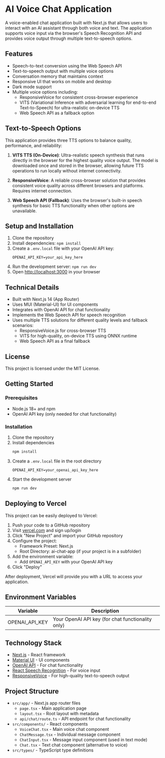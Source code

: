 # AI Voice Chat Application

A voice-enabled chat application built with Next.js that allows users to interact with an AI assistant through both voice and text. The application supports voice input via the browser's Speech Recognition API and provides voice output through multiple text-to-speech options.

## Features

- Speech-to-text conversion using the Web Speech API
- Text-to-speech output with multiple voice options
- Conversation memory that maintains context
- Responsive UI that works on mobile and desktop
- Dark mode support
- Multiple voice options including:
  - ResponsiveVoice for consistent cross-browser experience
  - VITS (Variational Inference with adversarial learning for end-to-end Text-to-Speech) for ultra-realistic on-device TTS
  - Web Speech API as a fallback option

## Text-to-Speech Options

This application provides three TTS options to balance quality, performance, and reliability:

1. **VITS TTS (On-Device)**: Ultra-realistic speech synthesis that runs directly in the browser for the highest quality voice output. The model is downloaded once and stored in the browser, allowing future TTS operations to run locally without internet connectivity.

2. **ResponsiveVoice**: A reliable cross-browser solution that provides consistent voice quality across different browsers and platforms. Requires internet connection.

3. **Web Speech API (Fallback)**: Uses the browser's built-in speech synthesis for basic TTS functionality when other options are unavailable.

## Setup and Installation

1. Clone the repository
2. Install dependencies: `npm install`
3. Create a `.env.local` file with your OpenAI API key:
   ```
   OPENAI_API_KEY=your_api_key_here
   ```
4. Run the development server: `npm run dev`
5. Open [http://localhost:3000](http://localhost:3000) in your browser

## Technical Details

- Built with Next.js 14 (App Router)
- Uses MUI (Material-UI) for UI components
- Integrates with OpenAI API for chat functionality
- Implements the Web Speech API for speech recognition
- Uses multiple TTS solutions for different quality levels and fallback scenarios:
  - ResponsiveVoice.js for cross-browser TTS
  - VITS for high-quality, on-device TTS using ONNX runtime
  - Web Speech API as a final fallback

## License

This project is licensed under the MIT License.

## Getting Started

### Prerequisites

- Node.js 18+ and npm
- OpenAI API key (only needed for chat functionality)

### Installation

1. Clone the repository
2. Install dependencies
   ```bash
   npm install
   ```
3. Create a `.env.local` file in the root directory
   ```
   OPENAI_API_KEY=your_openai_api_key_here
   ```
4. Start the development server
   ```bash
   npm run dev
   ```

## Deploying to Vercel

This project can be easily deployed to Vercel:

1. Push your code to a GitHub repository
2. Visit [vercel.com](https://vercel.com) and sign up/login
3. Click "New Project" and import your GitHub repository
4. Configure the project:
   - Framework Preset: Next.js
   - Root Directory: ai-chat-app (if your project is in a subfolder)
5. Add the environment variable:
   - Add `OPENAI_API_KEY` with your OpenAI API key
6. Click "Deploy"

After deployment, Vercel will provide you with a URL to access your application.

## Environment Variables

| Variable | Description |
|----------|-------------|
| OPENAI_API_KEY | Your OpenAI API key (for chat functionality only) |

## Technology Stack

- [Next.js](https://nextjs.org/) - React framework
- [Material UI](https://mui.com/) - UI components
- [OpenAI API](https://platform.openai.com/) - For chat functionality
- [React Speech Recognition](https://www.npmjs.com/package/react-speech-recognition) - For voice input
- [ResponsiveVoice](https://responsivevoice.org/) - For high-quality text-to-speech output

## Project Structure

- `src/app/` - Next.js app router files
  - `page.tsx` - Main application page
  - `layout.tsx` - Root layout with metadata
  - `api/chat/route.ts` - API endpoint for chat functionality
- `src/components/` - React components
  - `VoiceChat.tsx` - Main voice chat component
  - `ChatMessage.tsx` - Individual message component
  - `ChatInput.tsx` - Message input component (used in text mode)
  - `Chat.tsx` - Text chat component (alternative to voice)
- `src/types/` - TypeScript type definitions
